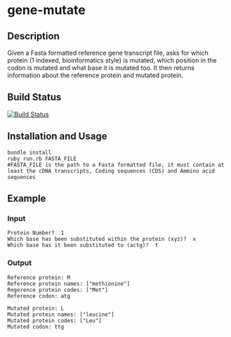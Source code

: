 gene-mutate
===========

## Description
Given a Fasta formatted reference gene transcript file, asks for which protein (1 indexed, bioinformatics style) is mutated, which position in the codon is mutated and what base it is mutated too.  It then returns information about the reference protein and mutated protein.


## Build Status
[![Build Status](https://api.shippable.com/projects/546b1f84d46935d5fbbde453/badge?branchName=master)](https://app.shippable.com/projects/546b1f84d46935d5fbbde453/builds/latest)

## Installation and Usage

```shell
bundle install
ruby run.rb FASTA_FILE
#FASTA_FILE is the path to a Fasta formatted file, it must contain at least the cDNA transcripts, Coding sequences (CDS) and Ammino acid sequences
```

## Example
### Input
```shell
Protein Number?  1
Which base has been substituted within the protein (xyz)?  x
Which base has it been substituted to (actg)?  t
```

### Output
```shell
Reference protein: M
Reference protein names: ["methionine"]
Regerence protein codes: ["Met"]
Reference codon: atg

Mutated protein: L
Mutated protein names: ["leucine"]
Mutated protein codes: ["Leu"]
Mutated codon: ttg
```

